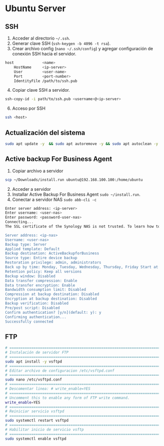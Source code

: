# Ubuntu Server

## SSH

1. Acceder al directorio `~/.ssh`.
2. Generar clave SSH (`ssh-keygen -b 4096 -t rsa`).
3. Crear archivo config (`nano ~/.ssh/config`) y agregar configuración de conexión SSH hacia el servidor.

```bash
host             <name>
    HostName     <ip-server>
    User         <user-name>
    Port         <port-number>
    IdentityFile /path/to/ssh.pub
```

4. Copiar clave SSH a servidor.

```bash
ssh-copy-id -i path/to/ssh.pub <username>@<ip-server>
```

6. Acceso por SSH

```bash
ssh <host>
```

## Actualización del sistema

```bash
sudo apt update -y  && sudo apt autoremove -y && sudo apt autoclean -y
```

## Active backup For Business Agent

1. Copiar archivo a servidor

```bash
scp ~/Downloads/install.run ubuntu@192.168.100.100:/home/ubuntu
```

2. Acceder a servidor
3. Installar Active Backup For Business Agent `sudo ~/install.run`.
4. Conectar a servidor NAS `sudo abb-cli -c`

```bash
Enter server address: <ip-server>
Enter username: <user-nas>
Enter password: <password-user-nas>
Connecting...
The SSL certificate of the Synology NAS is not trusted. To learn how to obtain a valid certificate, please have a registered domain by setting up DDNS (http://sy.to/ddns) and applying for Let's Encrypt (http://sy.to/letsencrypt) certificate. Proceed anyway? [y/n](default: y): y

Server address: <ip-nas>
Username: <user-nas>
Backup type: Server
Applied template: Default
Backup destination: ActiveBackupforBusiness
Source type: Entire device backup
Restoration privilege: admin, administrators
Back up by time: Monday, Tuesday, Wednesday, Thursday, Friday Start at: 03:00(Daily/Weekly)
Retention policy: Keep all versions
Backup window: Disabled
Data transfer compression: Enable
Data transfer encryption: Enable
Bandwidth consumption limit: Disabled
Compression at backup destination: Disabled
Encryption at backup destination: Disabled
Backup verification: Disabled
Pre/post script: Disabled
Confirm authentication? [y/n](default: y): y
Confirming authentication...
Successfully connected
```

## FTP

```bash
# =============================================================================
# Instalación de servidor FTP
# =============================================================================
sudo apt install -y vsftpd
# =============================================================================
# Editar archivo de configuracion /etc/vsftpd.conf
# =============================================================================
sudo nano /etc/vsftpd.conf
# =============================================================================
# Descomentar linea: # write_enable=YES
# =============================================================================
# Uncomment this to enable any form of FTP write command.
write_enable=YES
# =============================================================================
# Reiniciar servicio vsftpd
# =============================================================================
sudo systemctl restart vsftpd
# =============================================================================
# Habilitar inicio de servicio vsftp
# =============================================================================
sudo systemctl enable vsftpd
```


